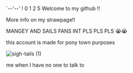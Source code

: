 `--'--' ! 0 1 2 5
Welcome to my github !!

More info on my strawpage!!

MANGEY AND SAILS FANS INT PLS PLS PLS :sob::sob:

this account is made for pony town purposes

![sigh-tails (1)](https://github.com/user-attachments/assets/326ed311-bffe-4c80-8c5c-01fa9c5822df)


me when I have no one to talk to
